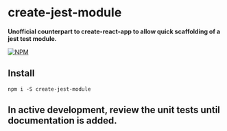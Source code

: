 # create-jest-module

**Unofficial counterpart to create-react-app to allow quick scaffolding of a jest test module.**

[![NPM](https://nodei.co/npm/create-jest-module.png?stars=true&downloads=true)](https://nodei.co/npm/create-jest-module/)

## Install

`npm i -S create-jest-module`

## In active development, review the unit tests until documentation is added.
